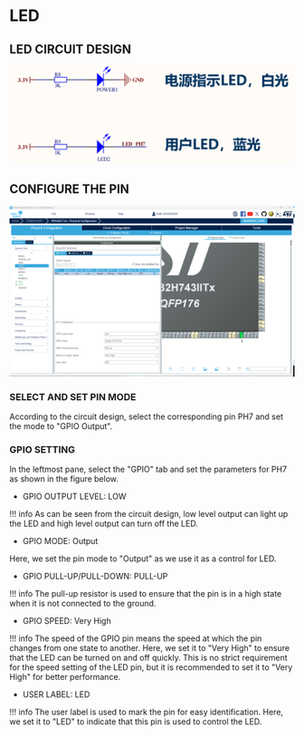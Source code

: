 # LED

## LED CIRCUIT DESIGN
![LED_CIRCUIT](led_circuit.png)

## CONFIGURE THE PIN
![LED_PIN](config_led.png)

### SELECT AND SET PIN MODE
According to the circuit design, select the corresponding pin PH7 and set the mode to "GPIO Output".

### GPIO SETTING
In the leftmost pane, select the "GPIO" tab and set the parameters for PH7 as shown in the figure below.

- GPIO OUTPUT LEVEL: LOW

!!! info
    As can be seen from the circuit design, low level output can light up the LED and high level output can turn off the LED.

- GPIO MODE: Output

Here, we set the pin mode to "Output" as we use it as a control for LED.

- GPIO PULL-UP/PULL-DOWN: PULL-UP

!!! info
    The pull-up resistor is used to ensure that the pin is in a high state when it is not connected to the ground.

- GPIO SPEED: Very High

!!! info
    The speed of the GPIO pin means the speed at which the pin changes from one state to another. Here, we set it to "Very High" to ensure that the LED can be turned on and off quickly. This is no strict requirement for the speed setting of the LED pin, but it is recommended to set it to "Very High" for better performance.

- USER LABEL: LED

!!! info
    The user label is used to mark the pin for easy identification. Here, we set it to "LED" to indicate that this pin is used to control the LED.

